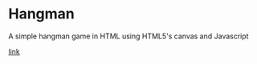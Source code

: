 # Hangman
A simple hangman game in HTML using HTML5's canvas and Javascript

[link]

[link]: https://ketrab2004.github.io/hangman/
